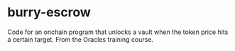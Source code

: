 # burry-escrow

Code for an onchain program that unlocks a vault when the token price hits a certain target. From the Oracles training course.
